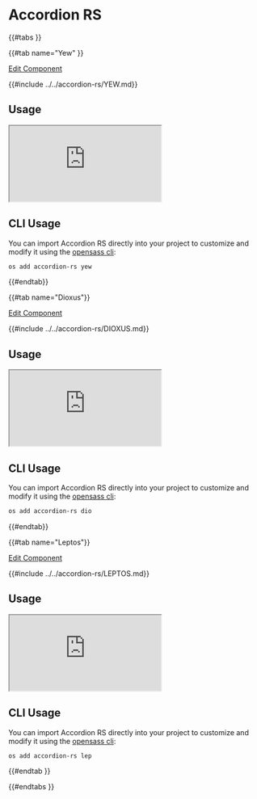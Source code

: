 # Accordion RS

{{#tabs }}

{{#tab name="Yew" }}

<a 
  href="https://github.com/opensass/accordion-rs"
  class="mdbook-button"
  target="_blank"
  rel="noopener noreferrer"
  title="Edit this component on GitHub"
  role="button"
  aria-label="Edit Component on GitHub">Edit Component
</a>

{{#include ../../accordion-rs/YEW.md}}

## Usage

<iframe
  src="https://accordion-rs.netlify.app"
  title="Accordion RS Yew Examples"
  loading="lazy"
  allowfullscreen
  aria-label="Live Yew example using Accordion RS"
>
</iframe>

## CLI Usage

You can import Accordion RS directly into your project to customize and modify it using the [opensass cli](https://github.com/opensass/cli):

```sh
os add accordion-rs yew
```

{{#endtab}}

{{#tab name="Dioxus"}}

<a 
  href="https://github.com/opensass/accordion-rs"
  class="mdbook-button"
  target="_blank"
  rel="noopener noreferrer"
  title="Edit this component on GitHub"
  role="button"
  aria-label="Edit Component on GitHub">Edit Component
</a>

{{#include ../../accordion-rs/DIOXUS.md}}

## Usage

<iframe
  src="https://accordion-rs-dioxus.netlify.app"
  title="Accordion RS Dioxus Examples"
  loading="lazy"
  allowfullscreen
  aria-label="Live Dioxus example using Accordion RS"
>
</iframe>

## CLI Usage

You can import Accordion RS directly into your project to customize and modify it using the [opensass cli](https://github.com/opensass/cli):

```sh
os add accordion-rs dio
```

{{#endtab}}

{{#tab name="Leptos"}}

<a 
  href="https://github.com/opensass/accordion-rs"
  class="mdbook-button"
  target="_blank"
  rel="noopener noreferrer"
  title="Edit this component on GitHub"
  role="button"
  aria-label="Edit Component on GitHub">Edit Component
</a>

{{#include ../../accordion-rs/LEPTOS.md}}

## Usage

<iframe
  src="https://accordion-rs-leptos.netlify.app"
  title="Accordion RS Leptos Examples"
  loading="lazy"
  allowfullscreen
  aria-label="Live Leptos example using Accordion RS"
>
</iframe>

## CLI Usage

You can import Accordion RS directly into your project to customize and modify it using the [opensass cli](https://github.com/opensass/cli):

```sh
os add accordion-rs lep
```

{{#endtab }}

{{#endtabs }}
